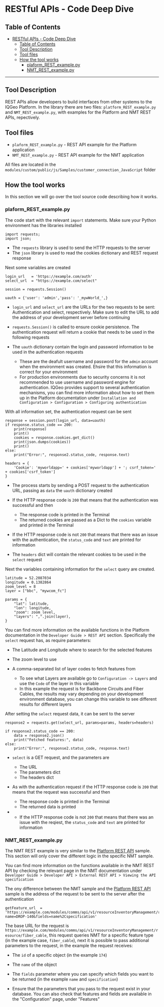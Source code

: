 # RESTful APIs - Code Deep Dive

## Table of Contents

- [RESTful APIs - Code Deep Dive](#restful-apis---code-deep-dive)
  - [Table of Contents](#table-of-contents)
  - [Tool Description](#tool-description)
  - [Tool files](#tool-files)
  - [How the tool works](#how-the-tool-works)
    - [plaform\_REST\_example.py](#plaform_rest_examplepy)
    - [NMT\_REST\_example.py](#nmt_rest_examplepy)

---

## Tool Description

REST APIs allow developers to build interfaces from other systems to the IQGeo Platform. In the library there are two files: `platform_REST_example.py` and `NMT_REST_example.py`, with examples for the Platform and NMT REST APIs, repectively.

## Tool files

- `plaform_REST_example.py` - REST API example for the Platform application
- `NMT_REST_example.py` - REST API example for the NMT application

All files are located in the `modules/custom/public/js/Samples/customer_connection_JavaScript` folder

## How the tool works

In this section we will go over the tool source code describing how it works.

### plaform_REST_example.py

The code start with the relevant `import` statements. Make sure your Python environment has the libraries installed

```
import requests; 
import json;
```

- The `requests` library is used to send the HTTP requests to the server
- The `json` library is used to read the cookies dictionary and REST request response

Next some variables are created

```
login_url   = 'https://example.com/auth'
select_url  = "https://example.com/select"

session = requests.Session()

uauth = {'user': 'admin','pass': '_mywWorld_',} 
```

- `login_url` and `select_url` are the URLs for the two requests to be sent: Authentication and select, respectively. Make sure to edit the URL to add the address of your development server before continuing
  
- `requests.Session()` is called to ensure cookie persistence. The authentication request will return a cookie that needs to be used in the following requests
- The `uauth` dictionary contain the login and password information to be used in the authentication requests
  - These are the deafult username and password for the `admin` account when the environment was created. Ehsire that this information is correct for your environment
  - For production environments due to security concerns it is not recommended to use username and password engine for authentication. IQGeo provides support to several authentication mechanisms, you can find more information about how to set them up in the Platform documentation under `Installation and Configuration > Configuration > Configuring authentication`

With all information set, the authentication request can be sent

```
response = session.post(login_url, data=uauth)
if response.status_code == 200:
    print(response)
    print()
    cookies = response.cookies.get_dict()
    print(json.dumps(cookies))
    print()
else:
    print("Error:", response2.status_code, response.text)

headers = {
    'Cookie': 'myworldapp=' + cookies['myworldapp'] + '; csrf_token=' + cookies['csrf_token']
}
```

- The process starts by sending a POST request to the authentication URL, passing as `data` the `uauth` dictionary created

- If the HTTP response code is `200` that means that the authentication was successful and then
  - The response code is printed in the Terminal
  - The returned cookies are passed as a Dict to the `cookies` variable and printed in the Terminal
- If the HTTP response code is not `200` that means that there was an issue with the authentication, the `status_code` and `text` are printed for information
- The `headers` dict will contain the relevant cookies to be used in the `select` request

Next the variables containing information for the `select` query are created. 

```
latitude = 52.2087034
longitude = 0.1382864
zoom_level = 8
layer = ["bbc", "mywcom_fc"]

params = {
    "lat": latitude,
    "lon": longitude,
    "zoom": zoom_level,
    "layers": ",".join(layer), 
}
```

You can find more information on the available functions in the Platform documentation in the `Developer Guide > REST API` section. Specifically the `select` request has, as require parameters:

- The Latitude and Longitude where to search for the selected features
  
- The zoom level to use
- A comma-separated list of layer codes to fetch features from
  - To see what Layers are available go to `Configuration -> Layers` and use the `Code` of the layer in this variable
  - In this example the request is for Backbone Circuits and Fiber Cables, the results may vary depending on your development environment database, you can change this variable to see different results for different layers

After setting the `select` request data, it can be sent to the server

```
response2 = requests.get(select_url, params=params, headers=headers)

if response2.status_code == 200:
    data = response2.json()
    print("Fetched features:", data)
else:
    print("Error:", response2.status_code, response.text)
```

- `select` is a GET request, and the parameters are
  - The URL
  - The parameters dict
  - The headers dict

- As with the authentication request if the HTTP response code is `200` that means that the request was successful and then
  - The response code is printed in the Terminal
  - The returned data is printed
- - If the HTTP response code is not `200` that means that there was an issue with the reqiest, the `status_code` and `text` are printed for information

### NMT_REST_example.py

The NMT REST example is very similar to the [Platform REST API](##plaform_REST_example.py) sample. This section will only cover the different logic in the specific NMT sample.

You can find more information on the functions available in the NMT REST API by checking the relevant page in the NMT documentation under `Developer Guide > Developer API > External REST API > Viewing the API specification`

The ony difference between the NMT sample and the [Platform REST API](##plaform_REST_example.py) sample is the address of the request to be sent to the server after the authentication

```
getFeature_url  = 'https://example.com/modules/comms/api/v1/resourceInventoryManagement/resource/fiber_cable/174?name=DROP-140&fields=name%2Cspecification'
```

The base URL for the request is `https://example.com/modules/comms/api/v1/resourceInventoryManagement/resource/fiber_cable`, this request queries NMT for a specific feature type (in the example case, `fiber_cable`), next it is possible to pass additional parameters to the request, in the example the request receives:

- The `id` of a specific object (in the example `174`)

- The `name` of the object
- The `fields` parameter where you can specify which fields you want to be returned (in the example `name` and `specification`)
- Ensure that the parameters that you pass to the request exist in your database. You can also check that features and fields are available in the "Configuration" page, under "Features" 